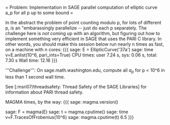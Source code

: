 = Problem: Implementation in SAGE parallel computation of elliptic curve a_p for all p up to some bound =

In the abstract the problem of point counting modulo p, for lots of different p, is an "embarassingly parallelize -- just do each p separately.  The challenge here is *not* coming up with an algorithm, but figuring out how to implement something very efficient in SAGE that uses the PARI C library.  In other words, you should make this session below run nearly n times as fast, on a machine with n cores:
{{{
sage: E = EllipticCurve('37a')
sage: time v=E.anlist(10^6, pari_ints=True)
CPU times: user 7.24 s, sys: 0.06 s, total: 7.30 s
Wall time: 12.16
}}}

'''Challenge''': On sage.math.washington.edu, compute all $a_p$ for p < 10^6 in less than 1 second wall time.

See [:msri07/threadsafety: Thread Safety of the SAGE Libraries] for information about PARI thread safety. 


MAGMA times, by the way:
{{{
sage: magma.version()

sage: F = magma(E)
sage: t = magma.cputime()
sage: time v=F.TracesOfFrobenius(10^6)
sage: magma.cputime(t)
6.5
}}}
